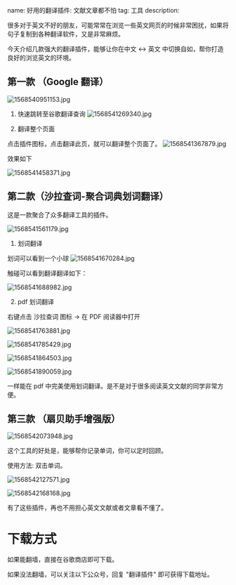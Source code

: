 name: 好用的翻译插件: 文献文章都不怕
tag: 工具
description: 


很多对于英文不好的朋友，可能常常在浏览一些英文网页的时候非常困扰，如果将句子复制到各种翻译软件，又是非常麻烦。

今天介绍几款强大的翻译插件，能够让你在中文 <-> 英文 中切换自如，帮你打造良好的浏览英文的环境。

## 第一款 （Google 翻译）

![1568540951153.jpg](https://s3.qiufengh.com/blog/1568540951153.jpg)


1. 快速跳转至谷歌翻译查询
![1568541269340.jpg](https://s3.qiufengh.com/blog/1568541269340.jpg)

2. 翻译整个页面


点击插件图标，点击翻译此页，就可以翻译整个页面了。
![1568541367879.jpg](https://s3.qiufengh.com/blog/1568541367879.jpg)

效果如下

![1568541458371.jpg](https://s3.qiufengh.com/blog/1568541458371.jpg)


## 第二款（沙拉查词-聚合词典划词翻译）

这是一款聚合了众多翻译工具的插件。

![1568541561179.jpg](https://s3.qiufengh.com/blog/1568541561179.jpg)

1. 划词翻译

划词可以看到一个小球
![1568541670284.jpg](https://s3.qiufengh.com/blog/1568541670284.jpg)

触碰可以看到翻译翻译如下：

![1568541688982.jpg](https://s3.qiufengh.com/blog/1568541688982.jpg)

2. pdf 划词翻译

右键点击 沙拉查词 图标 -> 在 PDF 阅读器中打开

![1568541763881.jpg](https://s3.qiufengh.com/blog/1568541763881.jpg)

![1568541785429.jpg](https://s3.qiufengh.com/blog/1568541785429.jpg)

![1568541864503.jpg](https://s3.qiufengh.com/blog/1568541864503.jpg)

![1568541890059.jpg](https://s3.qiufengh.com/blog/1568541890059.jpg)

一样能在 pdf 中完美使用划词翻译。是不是对于很多阅读英文文献的同学非常方便。


## 第三款 （扇贝助手增强版）

![1568542073948.jpg](https://s3.qiufengh.com/blog/1568542073948.jpg)


这个工具的好处是，能够帮你记录单词，你可以定时回顾。

使用方法: 双击单词。

![1568542127571.jpg](https://s3.qiufengh.com/blog/1568542127571.jpg)


![1568542168168.jpg](https://s3.qiufengh.com/blog/1568542168168.jpg)


有了这些插件，再也不用担心英文文献或者文章看不懂了。

# 下载方式

如果能翻墙，直接在谷歌商店即可下载。

如果没法翻墙，可以关注以下公众号，回复 "翻译插件" 即可获得下载地址。